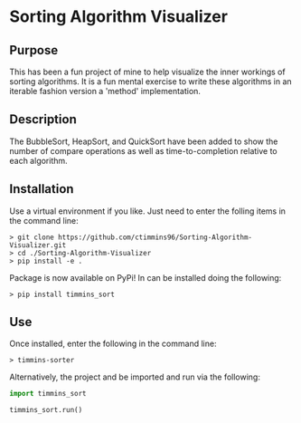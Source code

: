 # Sorting Algorithm Visualizer

## Purpose

This has been a fun project of mine to help visualize the inner workings of sorting algorithms. It is a fun mental exercise to write these algorithms in an iterable fashion version a 'method' implementation.

## Description



The BubbleSort, HeapSort, and QuickSort have been added to show the number of compare operations as well as time-to-completion relative to each algorithm.

## Installation

Use a virtual environment if you like. Just need to enter the folling items in the command line:

```
> git clone https://github.com/ctimmins96/Sorting-Algorithm-Visualizer.git
> cd ./Sorting-Algorithm-Visualizer
> pip install -e .
```

Package is now available on PyPi! In can be installed doing the following:

```
> pip install timmins_sort
```

## Use

Once installed, enter the following in the command line:

```
> timmins-sorter
```

Alternatively, the project and be imported and run via the following:

```python
import timmins_sort

timmins_sort.run()
```
